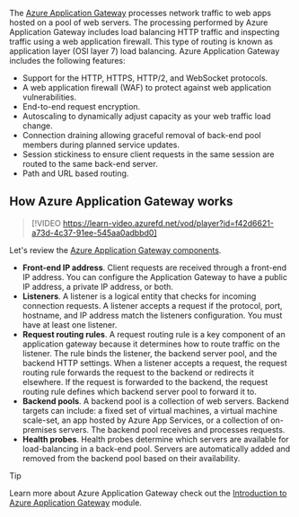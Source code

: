 
The [Azure Application Gateway](/azure/application-gateway/overview) processes network traffic to web apps hosted on a pool of web servers. The processing performed by Azure Application Gateway includes load balancing HTTP traffic and inspecting traffic using a web application firewall. This type of routing is known as application layer (OSI layer 7) load balancing. Azure Application Gateway includes the following features:

- Support for the HTTP, HTTPS, HTTP/2, and WebSocket protocols.
- A web application firewall (WAF) to protect against web application vulnerabilities.
- End-to-end request encryption.
- Autoscaling to dynamically adjust capacity as your web traffic load change.
- Connection draining allowing graceful removal of back-end pool members during planned service updates.
- Session stickiness to ensure client requests in the same session are routed to the same back-end server. 
- Path and URL based routing. 

## How Azure Application Gateway works

> [!VIDEO https://learn-video.azurefd.net/vod/player?id=f42d6621-a73d-4c37-91ee-545aa0adbbd0]

Let's review the [Azure Application Gateway components](/azure/application-gateway/application-gateway-components).

- **Front-end IP address**. Client requests are received through a front-end IP address. You can configure the Application Gateway to have a public IP address, a private IP address, or both. 
- **Listeners**. A listener is a logical entity that checks for incoming connection requests. A listener accepts a request if the protocol, port, hostname, and IP address match the listeners configuration. You must have at least one listener.
- **Request routing rules**. A request routing rule is a key component of an application gateway because it determines how to route traffic on the listener. The rule binds the listener, the backend server pool, and the backend HTTP settings. When a listener accepts a request, the request routing rule forwards the request to the backend or redirects it elsewhere. If the request is forwarded to the backend, the request routing rule defines which backend server pool to forward it to.
- **Backend pools**. A backend pool is a collection of web servers. Backend targets can include: a fixed set of virtual machines, a virtual machine scale-set, an app hosted by Azure App Services, or a collection of on-premises servers. The backend pool receives and processes requests. 
- **Health probes**. Health probes determine which servers are available for load-balancing in a back-end pool. Servers are automatically added and removed from the backend pool based on their availability. 

> [!TIP]
> Learn more about Azure Application Gateway check out the [Introduction to Azure Application Gateway](/training/modules/load-balance-web-traffic-with-application-gateway/) module.